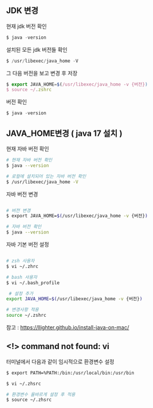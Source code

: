 ## JDK 변경

현재 jdk 버전 확인

```jsx
$ java -version
```

설치된 모든 jdk 버전들 확인

```jsx
$ /usr/libexec/java_home -V
```

그 다음 버전을 보고 변경 후 저장

```jsx
$ export JAVA_HOME=$(/usr/libexec/java_home -v {버전})
$ source ~/.zshrc
```

버전 확인

```jsx
$ java -version
```

## JAVA_HOME변경 ( java 17 설치 )

현재 자바 버전 확인

```bash
# 현재 자바 버전 확인
$ java --version

# 로컬에 설치되어 있는 자바 버전 확인
$ /usr/libexec/java_home -V
```

자바 버전 변경

```bash

# 버전 변경
$ export JAVA_HOME=$(/usr/libexec/java_home -v {버전})

# 자바 버전 확인
$ java --version
```

자바 기본 버전 설정

```bash

# zsh 사용자
$ vi ~/.zhrc

# bash 사용자
$ vi ~/.bash_profile
```

```bash
 # 설정 추가
export JAVA_HOME=$(/usr/libexec/java_home -v {버전})

# 변경사항 적용
source ~/.zshrc
```

참고 : https://llighter.github.io/install-java-on-mac/

## **<!> command not found: vi**

터미널에서 다음과 같이 임시적으로 환경변수 설정

```bash
$ export PATH=%PATH:/bin:/usr/local/bin:/usr/bin
```

```bash
$ vi ~/.zhsrc

# 환경변수 올바르게 설정 후 적용
$ source ~/.zhsrc
```
